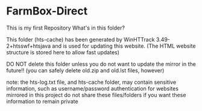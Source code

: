 # FarmBox-Direct
This is my first Repository
What's in this folder?

This folder (hts-cache) has been generated by WinHTTrack 3.49-2+htsswf+htsjava
and is used for updating this website.
(The HTML website structure is stored here to allow fast updates)

DO NOT delete this folder unless you do not want to update the mirror in the future!!
(you can safely delete old.zip and old.lst files, however)

note:	the hts-log.txt file, and hts-cache folder, may contain sensitive information,
	such as username/password authentication for websites mirrored in this project
	do not share these files/folders if you want these information to remain private
